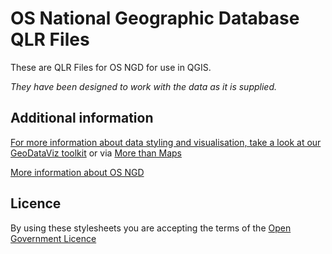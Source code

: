 # OS National Geographic Database QLR Files

These are QLR Files for OS NGD for use in QGIS.

*They have been designed to work with the data as it is supplied.*

## Additional information

[For more information about data styling and visualisation, take a look at our GeoDataViz toolkit](https://github.com/OrdnanceSurvey/GeoDataViz-Toolkit) or via [More than Maps](https://docs.os.uk/more-than-maps)

[More information about OS NGD](https://www.ordnancesurvey.co.uk/products/os-ngd)

## Licence

By using these stylesheets you are accepting the terms of the [Open Government Licence](https://www.nationalarchives.gov.uk/doc/open-government-licence/version/3/)
